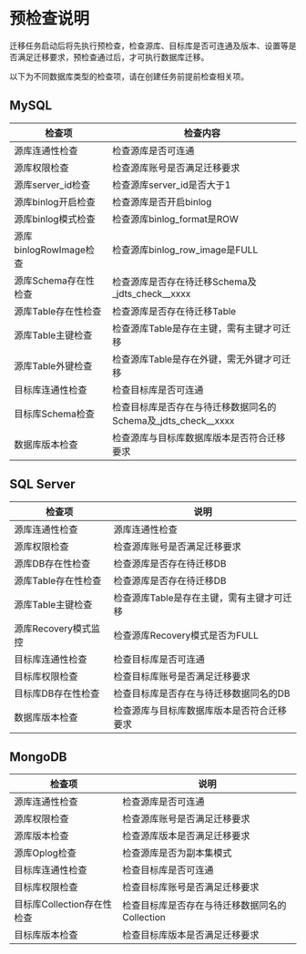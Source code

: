 # 预检查说明

迁移任务启动后将先执行预检查，检查源库、目标库是否可连通及版本、设置等是否满足迁移要求，预检查通过后，才可执行数据库迁移。

以下为不同数据库类型的检查项，请在创建任务前提前检查相关项。



## MySQL

| 检查项                 | 检查内容                                                     |
| ---------------------- | ------------------------------------------------------------ |
| 源库连通性检查         | 检查源库是否可连通                                           |
| 源库权限检查           | 检查源库账号是否满足迁移要求                                 |
| 源库server_id检查      | 检查源库server_id是否大于1                                   |
| 源库binlog开启检查     | 检查源库是否开启binlog                                       |
| 源库binlog模式检查     | 检查源库binlog_format是ROW                                   |
| 源库binlogRowImage检查 | 检查源库binlog_row_image是FULL                               |
| 源库Schema存在性检查   | 检查源库是否存在待迁移Schema及_jdts_check__xxxx              |
| 源库Table存在性检查    | 检查源库是否存在待迁移Table                                  |
| 源库Table主键检查      | 检查源库Table是存在主键，需有主键才可迁移                    |
| 源库Table外键检查      | 检查源库Table是存在外键，需无外键才可迁移                    |
| 目标库连通性检查       | 检查目标库是否可连通                                         |
| 目标库Schema检查       | 检查目标库是否存在与待迁移数据同名的Schema及_jdts_check__xxxx |
| 数据库版本检查         | 检查源库与目标库数据库版本是否符合迁移要求                   |



## SQL Server

| 检查项               | 说明                                       |
| -------------------- | ------------------------------------------ |
| 源库连通性检查       | 源库连通性检查                             |
| 源库权限检查         | 检查源库账号是否满足迁移要求               |
| 源库DB存在性检查     | 检查源库是否存在待迁移DB                   |
| 源库Table存在性检查  | 检查源库是否存在待迁移DB                   |
| 源库Table主键检查    | 检查源库Table是存在主键，需有主键才可迁移  |
| 源库Recovery模式监控 | 检查源库Recovery模式是否为FULL             |
| 目标库连通性检查     | 检查目标库是否可连通                       |
| 目标库权限检查       | 检查目标库账号是否满足迁移要求             |
| 目标库DB存在性检查   | 检查目标库是否存在与待迁移数据同名的DB     |
| 数据库版本检查       | 检查源库与目标库数据库版本是否符合迁移要求 |



## MongoDB

| 检查项                     | 说明                                           |
| -------------------------- | ---------------------------------------------- |
| 源库连通性检查             | 检查源库是否可连通                             |
| 源库权限检查               | 检查源库账号是否满足迁移要求                   |
| 源库版本检查               | 检查源库版本是否满足迁移要求                   |
| 源库Oplog检查              | 检查源库是否为副本集模式                       |
| 目标库连通性检查           | 检查目标库是否可连通                           |
| 目标库权限检查             | 检查目标库账号是否满足迁移要求                 |
| 目标库Collection存在性检查 | 检查目标库是否存在与待迁移数据同名的Collection |
| 目标库版本检查             | 检查目标库版本是否满足迁移要求                 |
